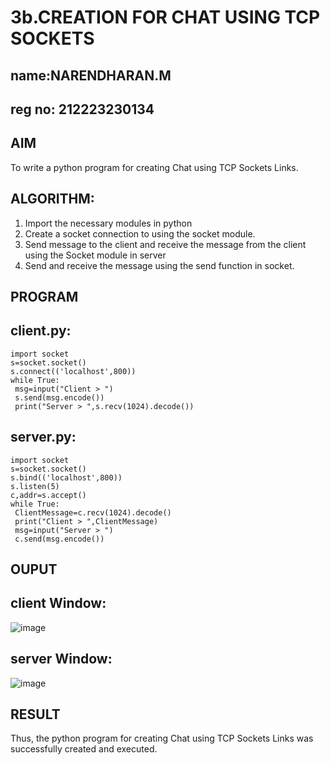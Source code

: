# 3b.CREATION FOR CHAT USING TCP SOCKETS
## name:NARENDHARAN.M
## reg no: 212223230134
## AIM
To write a python program for creating Chat using TCP Sockets Links.
## ALGORITHM:
1. Import the necessary modules in python
2. Create a socket connection to using the socket module.
3. Send message to the client and receive the message from the client using the Socket module in
 server
4. Send and receive the message using the send function in socket.
## PROGRAM
## client.py:
```
import socket
s=socket.socket()
s.connect(('localhost',800))
while True:
 msg=input("Client > ")
 s.send(msg.encode())
 print("Server > ",s.recv(1024).decode())
```
## server.py:
```
import socket
s=socket.socket()
s.bind(('localhost',800))
s.listen(5)
c,addr=s.accept()
while True:
 ClientMessage=c.recv(1024).decode()
 print("Client > ",ClientMessage)
 msg=input("Server > ")
 c.send(msg.encode())

```
## OUPUT
## client Window:
![image](https://github.com/narenm03/3b_CHAT_USING_TCP_SOCKETS/assets/152469427/e953ee77-7088-4509-899b-cb1397698c1a)

## server Window:
![image](https://github.com/narenm03/3b_CHAT_USING_TCP_SOCKETS/assets/152469427/e4a2185d-66a8-4254-871a-f95d036b5250)

## RESULT
Thus, the python program for creating Chat using TCP Sockets Links was successfully 
created and executed.
